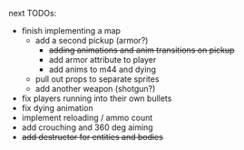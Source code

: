 next TODOs:
* finish implementing a map
  * add a second pickup (armor?)
    * ~~adding animations and anim transitions on pickup~~
    * add armor attribute to player
    * add anims to m44 and dying
  * pull out props to separate sprites
  * add another weapon (shotgun?)
* fix players running into their own bullets
* fix dying animation
* implement reloading / ammo count
* add crouching and 360 deg aiming
* ~~add destructor for entities and bodies~~

